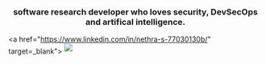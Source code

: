 <!-- Welcome to my readme source you stalker. Anyway so, I decided to work on this rather than actually uploading any repositories. Thy shall witness git servers falling apart when I do though. I'm just wayy too busy working on conference papers at the moment so no projects as of now :(--> 
<h3 align="center">software research developer who loves security, DevSecOps and artifical intelligence.</h3>  
<div align-"center">

<!-- Socials-->
<a href="https://www.linkedin.com/in/nethra-s-77030130b/" target=_blank">
<img src="https://img.shields.io/badge/LinkedIn-0A66C2?style=for-the-badge&logo=linkedin&logoColor=white" style="margin-bottom: 5px;" />
